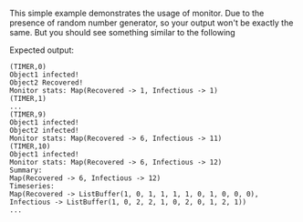 This simple example demonstrates the usage of monitor. Due to the presence of random number generator, so your output won't be exactly the same. But you should see something similar to the following   

Expected output: 
```
(TIMER,0)
Object1 infected!
Object2 Recovered!
Monitor stats: Map(Recovered -> 1, Infectious -> 1)
(TIMER,1)
...
(TIMER,9)
Object1 infected!
Object2 infected!
Monitor stats: Map(Recovered -> 6, Infectious -> 11)
(TIMER,10)
Object1 infected!
Monitor stats: Map(Recovered -> 6, Infectious -> 12)
Summary: 
Map(Recovered -> 6, Infectious -> 12)
Timeseries:
Map(Recovered -> ListBuffer(1, 0, 1, 1, 1, 1, 0, 1, 0, 0, 0), Infectious -> ListBuffer(1, 0, 2, 2, 1, 0, 2, 0, 1, 2, 1))
...
```

